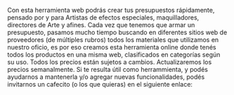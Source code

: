 Con esta herramienta web podrás crear tus presupuestos rápidamente, pensado por y para Artistas de efectos especiales, maquilladores, directores de Arte y afines. 
Cada vez que tenemos que armar un presupuesto, pasamos mucho tiempo buscando en diferentes sitios web de proveedores (de múltiples rubros) todos los materiales que utilizamos en nuestro oficio, es por eso creamos esta herramienta online donde tenés todos los productos en una misma web, clasificados en categorías según su uso. 
Todos los precios están sujetos a cambios. Actualizaremos los precios semanalmente. 
Si te resulta útil como herrammienta, y podés ayudarnos a mantenerla y/o agregar nuevas funcionalidades, podés invitarnos un cafecito (o los que quieras) en el siguiente enlace: 
